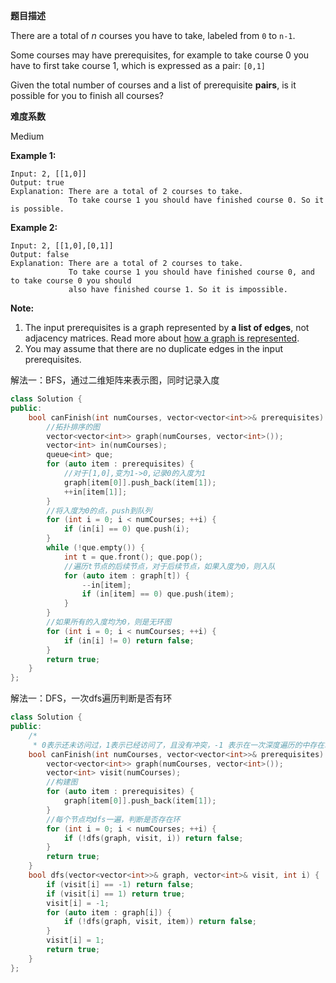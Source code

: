  **题目描述**   

There are a total of *n* courses you have to take, labeled from `0` to `n-1`.

Some courses may have prerequisites, for example to take course 0 you have to first take course 1, which is expressed as a pair: `[0,1]`

Given the total number of courses and a list of prerequisite **pairs**, is it possible for you to finish all courses?

 **难度系数**    

 Medium 

**Example 1:**

```
Input: 2, [[1,0]] 
Output: true
Explanation: There are a total of 2 courses to take. 
             To take course 1 you should have finished course 0. So it is possible.
```

**Example 2:**

```
Input: 2, [[1,0],[0,1]]
Output: false
Explanation: There are a total of 2 courses to take. 
             To take course 1 you should have finished course 0, and to take course 0 you should
             also have finished course 1. So it is impossible.
```

**Note:**

1. The input prerequisites is a graph represented by **a list of edges**, not adjacency matrices. Read more about [how a graph is represented](https://www.khanacademy.org/computing/computer-science/algorithms/graph-representation/a/representing-graphs).
2. You may assume that there are no duplicate edges in the input prerequisites.

解法一：BFS，通过二维矩阵来表示图，同时记录入度

```c++
class Solution {
public:
    bool canFinish(int numCourses, vector<vector<int>>& prerequisites) {
        //拓扑排序的图
        vector<vector<int>> graph(numCourses, vector<int>());
        vector<int> in(numCourses);
        queue<int> que;
        for (auto item : prerequisites) {
            //对于[1,0],变为1->0,记录0的入度为1
            graph[item[0]].push_back(item[1]);
            ++in[item[1]];
        }
        //将入度为0的点，push到队列
        for (int i = 0; i < numCourses; ++i) {
            if (in[i] == 0) que.push(i);
        }
        while (!que.empty()) {
            int t = que.front(); que.pop();
            //遍历t节点的后续节点，对于后续节点，如果入度为0，则入队
            for (auto item : graph[t]) {
                --in[item];
                if (in[item] == 0) que.push(item);
            }
        }
        //如果所有的入度均为0，则是无环图
        for (int i = 0; i < numCourses; ++i) {
            if (in[i] != 0) return false;
        }
        return true;
    }
};
```

解法一：DFS，一次dfs遍历判断是否有环

```c++
class Solution {
public:
    /*
     * 0表示还未访问过，1表示已经访问了，且没有冲突，-1 表示在一次深度遍历的中存在环。*/
    bool canFinish(int numCourses, vector<vector<int>>& prerequisites) {
        vector<vector<int>> graph(numCourses, vector<int>());
        vector<int> visit(numCourses);
        //构建图
        for (auto item : prerequisites) {
            graph[item[0]].push_back(item[1]);
        }
        //每个节点均dfs一遍，判断是否存在环
        for (int i = 0; i < numCourses; ++i) {
            if (!dfs(graph, visit, i)) return false;
        }
        return true;
    }
    bool dfs(vector<vector<int>>& graph, vector<int>& visit, int i) {
        if (visit[i] == -1) return false;
        if (visit[i] == 1) return true;
        visit[i] = -1;
        for (auto item : graph[i]) {
            if (!dfs(graph, visit, item)) return false;
        }
        visit[i] = 1;
        return true;
    }
};
```


